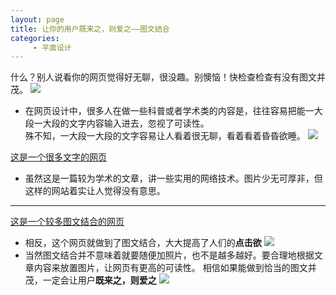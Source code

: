 ```yaml
---
layout: page
title: 让你的用户既来之，则爱之——图文结合
categories:
     - 平面设计
---
```


   什么？别人说看你的网页觉得好无聊，很没趣。别懊恼！快检查检查有没有图文并茂。
![](https://gss0.bdstatic.com/94o3dSag_xI4khGkpoWK1HF6hhy/baike/c0%3Dbaike80%2C5%2C5%2C80%2C26/sign=bb7499d1a564034f1bc0ca54ceaa1254/3b87e950352ac65ce0b7317ff5f2b21193138a08.jpg)

* 在网页设计中，很多人在做一些科普或者学术类的内容是，往往容易把能一大段一大段的文字内容输入进去，忽视了可读性。  
殊不知，一大段一大段的文字容易让人看着很无聊，看着看着昏昏欲睡。
![](https://timgsa.baidu.com/timg?image&quality=80&size=b9999_10000&sec=1561719646378&di=b848c5e41b60c1f5ab37e85d44c563a6&imgtype=0&src=http%3A%2F%2Fphotocdn.sohu.com%2F20111219%2FImg329471958.jpg)

[这是一个很多文字的网页](https://blog.csdn.net/sdujava2011/article/details/70941019)
* 虽然这是一篇较为学术的文章，讲一些实用的网络技术。图片少无可厚非，但这样的网站着实让人觉得没有意思。

---

[这是一个较多图文结合的网页](http://blog.sina.com.cn/)
* 相反，这个网页就做到了图文结合，大大提高了人们的**点击欲**
![](https://timgsa.baidu.com/timg?image&quality=80&size=b9999_10000&sec=1561720219912&di=dbfc128318b0508676a222d71e73f614&imgtype=0&src=http%3A%2F%2Fwww.juimg.com%2Ftuku%2Fyulantu%2F130714%2F325424-130G41A11473.jpg)
* 当然图文结合并不意味着就要随便加照片，也不是越多越好。要合理地根据文章内容来放置图片，让网页有更高的可读性。  相信如果能做到恰当的图文并茂，一定会让用户**既来之，则爱之**
![](https://timgsa.baidu.com/timg?image&quality=80&size=b9999_10000&sec=1562315049&di=1f00ad7da3664189b80f1c7d5620651b&imgtype=jpg&er=1&src=http%3A%2F%2Fpic2.16pic.com%2F00%2F16%2F25%2F16pic_1625974_b.jpg)

